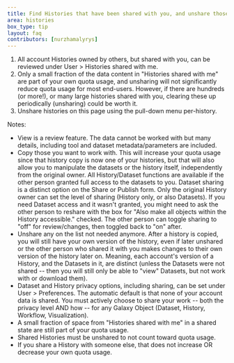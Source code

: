 ```yaml
---
title: Find Histories that have been shared with you, and unshare those not needed
area: histories     
box_type: tip        
layout: faq        
contributors: [nurzhamalyrys] 
---
```


1. All account Histories owned by others, but shared with you, can be reviewed under User > Histories shared with me.
2. Only a small fraction of the data content in "Histories shared with me" are  part of your own quota usage, and unsharing will not significantly reduce quota usage for most end-users. However, if there are hundreds (or more!), or many large histories shared with you, clearing these up periodically (unsharing) could be worth it.
3. Unshare histories on this page using the pull-down menu per-history.

Notes:
- View is a review feature. The data cannot be worked with but many details, including tool and dataset metadata/parameters are included.
- Copy those you want to work with. This will increase your quota usage since that history copy is now one of your histories, but that will also allow you to manipulate the datasets or the history itself, independently from the original owner. All History/Dataset functions are available if the other person granted full access to the datasets to you. Dataset sharing is a distinct option on the Share or Publish form. Only the original History owner can set the level of sharing (History only, or also Datasets). If you need Dataset access and it wasn't granted, you might need to ask the other person to reshare with the box for "Also make all objects within the History accessible." checked. The other person can toggle sharing to "off" for review/changes, then toggled back to "on" after.
- Unshare any on the list not needed anymore. After a history is copied, you will still have your own version of the history, even if later unshared or the other person who shared it with you makes changes to their own version of the history later on. Meaning, each account's version of a History, and the Datasets in it, are distinct (unless the Datasets were not shared -- then you will still only be able to "view" Datasets, but not work with or download them).
- Dataset and History privacy options, including sharing, can be set under User > Preferences. The automatic default is that none of your account data is shared. You must actively choose to share your work -- both the privacy level AND how -- for any Galaxy Object (Dataset, History, Workflow, Visualization).
- A small fraction of space from "Histories shared with me" in a shared state are still part of your quota usage.
- Shared Histories must be unshared to not count toward quota usage.
- If you share a History with someone else, that does not increase OR decrease your own quota usage.
